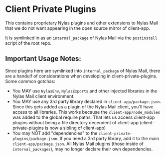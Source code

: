 # Client Private Plugins

This contains proprietary Nylas plugins and other extensions to Nylas Mail that
we do not want appearing in the open source mirror of client-app.

It is symlinked in as an `internal_package` of Nylas Mail via the `postinstall`
script of the root repo.

## Important Usage Notes:

Since plugins here are symlinked into `internal_package` of Nylas Mail, there
are a handulf of considerations when developing in client-private-plugins. Some
common gotchas:

- You MAY use `NylasEnv`, `NylasExports` and other injected libraries in the
  Nylas Mail client environment.
- You MAY use any 3rd party library declared in `client-app/package.json`.
  Since this gets added as a plugin of the Nylas Mail client, you'll have
  access to all libraries. This works because the `client-app/node_modules` was
  added to the global require paths. That lets us access client-app plugins
  without being a file directory decendent of client-app
  (client-private-plugins is now a sibling of client-app)
- You may NOT add "dependencies" to the `client-private-plugins/package.json`.
  If you need a 3rd party library, add it to the main
  `client-app/package.json`. All Nylas Mail plugins (those inside of
  `internal_packages`), may no longer declare their own dependencies.
